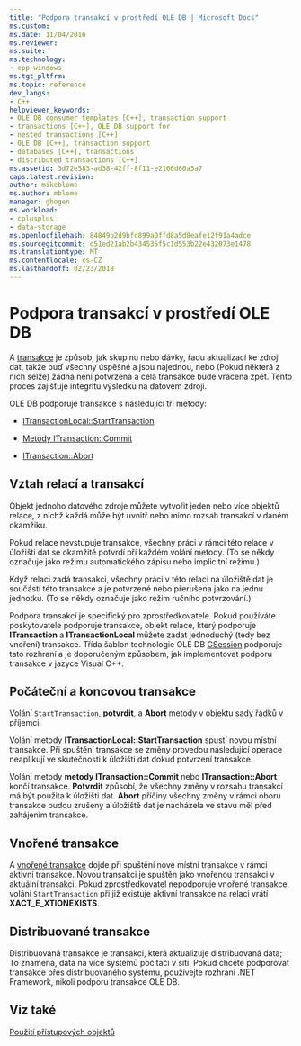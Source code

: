 ```yaml
---
title: "Podpora transakcí v prostředí OLE DB | Microsoft Docs"
ms.custom: 
ms.date: 11/04/2016
ms.reviewer: 
ms.suite: 
ms.technology:
- cpp-windows
ms.tgt_pltfrm: 
ms.topic: reference
dev_langs:
- C++
helpviewer_keywords:
- OLE DB consumer templates [C++], transaction support
- transactions [C++], OLE DB support for
- nested transactions [C++]
- OLE DB [C++], transaction support
- databases [C++], transactions
- distributed transactions [C++]
ms.assetid: 3d72e583-ad38-42ff-8f11-e2166d60a5a7
caps.latest.revision: 
author: mikeblome
ms.author: mblome
manager: ghogen
ms.workload:
- cplusplus
- data-storage
ms.openlocfilehash: 84849b2d9bfd899a0ffd8a5d8eafe12f91a4adce
ms.sourcegitcommit: d51ed21ab2b434535f5c1d553b22e432073e1478
ms.translationtype: MT
ms.contentlocale: cs-CZ
ms.lasthandoff: 02/23/2018
---
```

# <a name="supporting-transactions-in-ole-db"></a>Podpora transakcí v prostředí OLE DB
A [transakce](../../data/transactions-mfc-data-access.md) je způsob, jak skupinu nebo dávky, řadu aktualizací ke zdroji dat, takže buď všechny úspěšné a jsou najednou, nebo (Pokud některá z nich selže) žádná není potvrzena a celá transakce bude vrácena zpět. Tento proces zajišťuje integritu výsledku na datovém zdroji.  
  
 OLE DB podporuje transakce s následující tři metody:  
  
-   [ITransactionLocal::StartTransaction](https://msdn.microsoft.com/en-us/library/ms709786.aspx)  
  
-   [Metody ITransaction::Commit](https://msdn.microsoft.com/en-us/library/ms713008.aspx)  
  
-   [ITransaction::Abort](https://msdn.microsoft.com/en-us/library/ms709833.aspx)  
  
## <a name="relationship-of-sessions-and-transactions"></a>Vztah relací a transakcí  
 Objekt jednoho datového zdroje můžete vytvořit jeden nebo více objektů relace, z nichž každá může být uvnitř nebo mimo rozsah transakcí v daném okamžiku.  
  
 Pokud relace nevstupuje transakce, všechny práci v rámci této relace v úložišti dat se okamžitě potvrdí při každém volání metody. (To se někdy označuje jako režimu automatického zápisu nebo implicitní režimu.)  
  
 Když relaci zadá transakci, všechny práci v této relaci na úložiště dat je součástí této transakce a je potvrzené nebo přerušena jako na jednu jednotku. (To se někdy označuje jako režim ručního potvrzování.)  
  
 Podpora transakcí je specifický pro zprostředkovatele. Pokud používáte poskytovatele podporuje transakce, objekt relace, který podporuje **ITransaction** a **ITransactionLocal** můžete zadat jednoduchý (tedy bez vnoření) transakce. Třída šablon technologie OLE DB [CSession](../../data/oledb/csession-class.md) podporuje tato rozhraní a je doporučeným způsobem, jak implementovat podporu transakce v jazyce Visual C++.  
  
## <a name="starting-and-ending-the-transaction"></a>Počáteční a koncovou transakce  
 Volání `StartTransaction`, **potvrdit**, a **Abort** metody v objektu sady řádků v příjemci.  
  
 Volání metody **ITransactionLocal::StartTransaction** spustí novou místní transakce. Při spuštění transakce se změny provedou následující operace neaplikují ve skutečnosti k úložišti dat dokud potvrzení transakce.  
  
 Volání metody **metody ITransaction::Commit** nebo **ITransaction::Abort** končí transakce. **Potvrdit** způsobí, že všechny změny v rozsahu transakcí má být použita k úložišti dat. **Abort** příčiny všechny změny v rámci oboru transakce budou zrušeny a úložiště dat je nacházela ve stavu měl před zahájením transakce.  
  
## <a name="nested-transactions"></a>Vnořené transakce  
 A [vnořené transakce](https://msdn.microsoft.com/en-us/library/ms716985.aspx) dojde při spuštění nové místní transakce v rámci aktivní transakce. Novou transakci je spuštěn jako vnořenou transakci v aktuální transakci. Pokud zprostředkovatel nepodporuje vnořené transakce, volání `StartTransaction` při již existuje aktivní transakce na relaci vrátí **XACT_E_XTIONEXISTS**.  
  
## <a name="distributed-transactions"></a>Distribuované transakce  
 Distribuovaná transakce je transakci, která aktualizuje distribuovaná data; To znamená, data na více systémů počítači v síti. Pokud chcete podporovat transakce přes distribuovaného systému, používejte rozhraní .NET Framework, nikoli podporu transakce OLE DB.  
  
## <a name="see-also"></a>Viz také  
 [Použití přístupových objektů](../../data/oledb/using-accessors.md)